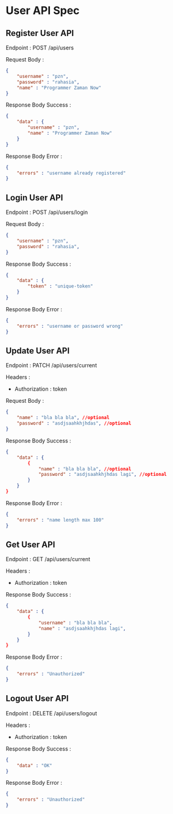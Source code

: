# User API Spec

## Register User API

Endpoint : POST /api/users

Request Body :
```json
{
    "username" : "pzn",
    "password" : "rahasia",
    "name" : "Programmer Zaman Now"
}
```

Response Body Success : 
```json
{
    "data" : {
        "username" : "pzn",
        "name" : "Programmer Zaman Now"
    }
}
```

Response Body Error : 
```json
{
    "errors" : "username already registered"
}
```


## Login User API

Endpoint : POST /api/users/login

Request Body :
```json
{
    "username" : "pzn",
    "password" : "rahasia",
}
```

Response Body Success : 
```json
{
    "data" : {
        "token" : "unique-token"
    }
}
```

Response Body Error : 
```json
{
    "errors" : "username or password wrong"
}
```


## Update User API

Endpoint : PATCH /api/users/current

Headers :
- Authorization : token

Request Body :
```json
{
    "name" : "bla bla bla", //optional
    "password" : "asdjsaahkhjhdas", //optional
}
```

Response Body Success : 
```json
{
    "data" : {
        {
            "name" : "bla bla bla", //optional
            "password" : "asdjsaahkhjhdas lagi", //optional
        }
    }
}
```

Response Body Error : 
```json
{
    "errors" : "name length max 100"
}
```


## Get User API

Endpoint : GET /api/users/current

Headers :
- Authorization : token

Response Body Success : 
```json
{
    "data" : {
        {
            "username" : "bla bla bla",
            "name" : "asdjsaahkhjhdas lagi",
        }
    }
}
```

Response Body Error : 
```json
{
    "errors" : "Unauthorized"
}
```


## Logout User API

Endpoint : DELETE /api/users/logout

Headers :
- Authorization : token

Response Body Success : 
```json
{
    "data" : "OK"
}
```

Response Body Error : 
```json
{
    "errors" : "Unauthorized"
}
```